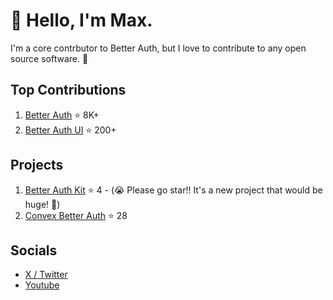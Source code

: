 # 👋 Hello, I'm Max.

I'm a core contrbutor to Better Auth, but I love to contribute to any open source software. 👀

## Top Contributions

1. [Better Auth](https://github.com/better-auth/better-auth) ⭐ 8K+
2. [Better Auth UI](https://github.com/daveyplate/better-auth-ui) ⭐ 200+

## Projects

1. [Better Auth Kit](https://github.com/ping-maxwell/better-auth-kit) ⭐ 4 - (😭 Please go star!! It's a new project that would be huge! 👀)
2. [Convex Better Auth](https://github.com/ping-maxwell/convex-better-auth) ⭐ 28 

## Socials

* [X / Twitter](https://x.com/PingStruggles)
* [Youtube](https://www.youtube.com/@Maxwell-Chen)
